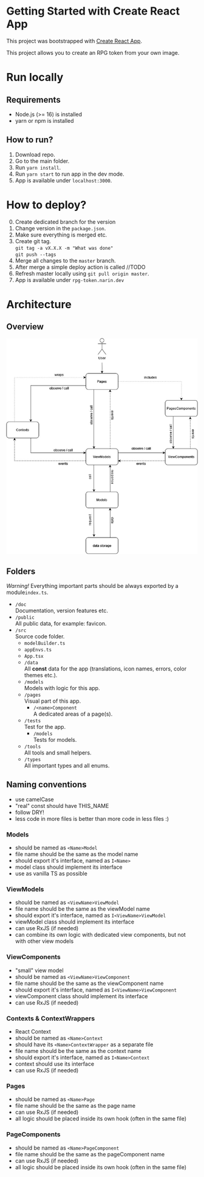 # Getting Started with Create React App
This project was bootstrapped with [Create React App](https://github.com/facebook/create-react-app).

This project allows you to create an RPG token from your own image.

# Run locally
## Requirements
- Node.js (>= 16) is installed
- yarn or npm is installed

## How to run?
1. Download repo.
2. Go to the main folder.
3. Run `yarn install`.
4. Run `yarn start` to run app in the dev mode.
5. App is available under `localhost:3000`.

# How to deploy?
0. Create dedicated branch for the version
1. Change version in the `package.json`.
2. Make sure everything is merged etc.
3. Create git tag. \
`git tag -a vX.X.X -m "What was done"` \
`git push --tags`
4. Merge all changes to the `master` branch.
5. After merge a simple deploy action is called //TODO
6. Refresh master locally using `git pull origin master`.
7. App is available under `rpg-token.narin.dev`

<!-- ## How to run e2e tests?
1. Go to the main folder.
2. Run `yarn start`
3. Run `yarn cypress:open` -->

# Architecture
## Overview
![Here should be an architecture image](./doc/architectureFlow.jpg "Title")

## Folders
*Warning!* Everything important parts should be always exported by a module`index.ts`.
- `/doc` \
    Documentation, version features etc.
- `/public` \
    All public data, for example: favicon.
- `/src`\
    Source code folder.
    - `modelBuilder.ts`
    - `appEnvs.ts`
    - `App.tsx`
    - `/data` \
        All **const** data for the app (translations, icon names, errors, color themes etc.).
    - `/models` \
        Models with logic for this app.
    - `/pages` \
        Visual part of this app.
        - `/<name>Component` \
        A dedicated areas of a page(s).
    - `/tests` \
        Test for the app.
        - `/models` \
            Tests for models.
    - `/tools` \
        All tools and small helpers.
    - `/types` \
        All important types and all enums.


## Naming conventions
- use camelCase
- "real" const should have THIS_NAME
- follow DRY!
- less code in more files is better than more code in less files :)
### Models
- should be named as `<Name>Model`
- file name should be the same as the model name
- should export it's interface, named as `I<Name>`
- model class should implement its interface
- use as vanilla TS as possible
### ViewModels
- should be named as `<ViewName>ViewModel`
- file name should be the same as the viewModel name
- should export it's interface, named as `I<ViewName>ViewModel`
- viewModel class should implement its interface
- can use RxJS (if needed)
- can combine its own logic with dedicated view components, but not with other view models
### ViewComponents
- "small" view model
- should be named as `<ViewName>ViewComponent`
- file name should be the same as the viewComponent name
- should export it's interface, named as `I<ViewName>ViewComponent`
- viewComponent class should implement its interface
- can use RxJS (if needed)
### Contexts & ContextWrappers
- React Context
- should be named as `<Name>Context`
- should have its `<Name>ContextWrapper` as a separate file
- file name should be the same as the context name
- should export it's interface, named as `I<Name>Context`
- context should use its interface
- can use RxJS (if needed)
### Pages
- should be named as `<Name>Page`
- file name should be the same as the page name
- can use RxJS (if needed)
- all logic should be placed inside its own hook (often in the same file)
### PageComponents
- should be named as `<Name>PageComponent`
- file name should be the same as the pageComponent name
- can use RxJS (if needed)
- all logic should be placed inside its own hook (often in the same file)
